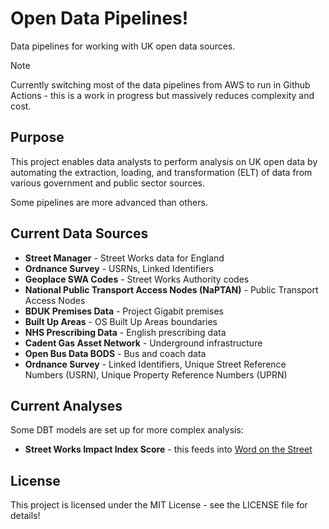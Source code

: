# Open Data Pipelines!

Data pipelines for working with UK open data sources.

> [!NOTE]
> Currently switching most of the data pipelines from AWS to run in Github Actions - this is a work in progress but massively reduces complexity and cost.

## Purpose

This project enables data analysts to perform analysis on UK open data by automating the extraction, loading, and transformation (ELT) of data from various government and public sector sources.

Some pipelines are more advanced than others.

## Current Data Sources

- **Street Manager** - Street Works data for England
- **Ordnance Survey** - USRNs, Linked Identifiers
- **Geoplace SWA Codes** - Street Works Authority codes
- **National Public Transport Access Nodes (NaPTAN)** - Public Transport Access Nodes
- **BDUK Premises Data** - Project Gigabit premises
- **Built Up Areas** - OS Built Up Areas boundaries
- **NHS Prescribing Data** - English prescribing data
- **Cadent Gas Asset Network** - Underground infrastructure
- **Open Bus Data BODS** - Bus and coach data
- **Ordnance Survey** - Linked Identifiers, Unique Street Reference Numbers (USRN), Unique Property Reference Numbers (UPRN)

## Current Analyses

Some DBT models are set up for more complex analysis:

- **Street Works Impact Index Score** - this feeds into [Word on the Street](https://word-on-the-street.evidence.app)

## License

This project is licensed under the MIT License - see the LICENSE file for details!
